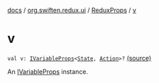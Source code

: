 [docs](../../index.md) / [org.swiften.redux.ui](../index.md) / [ReduxProps](index.md) / [v](./v.md)

# v

`val v: `[`IVariableProps`](../-i-variable-props/index.md)`<`[`State`](index.md#State)`, `[`Action`](index.md#Action)`>?` [(source)](https://github.com/protoman92/KotlinRedux/tree/master/common/common-ui/src/main/kotlin/org/swiften/redux/ui/Props.kt#L64)

An [IVariableProps](../-i-variable-props/index.md) instance.

